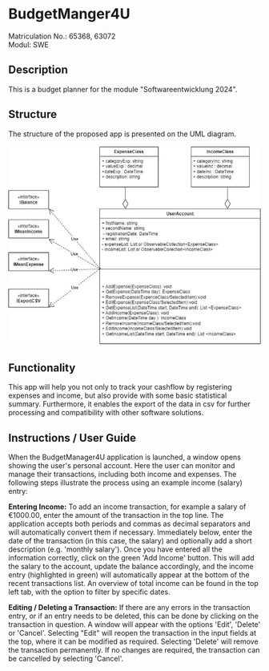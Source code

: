 # BudgetManger4U
Matriculation No.: 65368, 63072 <br>
Modul: SWE

## Description
This is a budget planner for the module "Softwareentwicklung 2024". 
<br>

## Structure
The structure of the proposed app is presented on the UML diagram.
<br>
<br>
![My Diagram](uml.drawio.png)
<br>
## Functionality
This app will help you not only to track your cashflow by registering expenses and income, but also provide with some basic statistical summary.
Furthermore, it enables the export of the data in csv for further processing and compatibility with other software solutions.

## Instructions / User Guide
When the BudgetManager4U application is launched, a window opens showing the user's personal account. Here the user can monitor and manage their transactions, including both income and expenses. The following steps illustrate the process using an example income (salary) entry:

**Entering Income:**
To add an income transaction, for example a salary of €1000.00, enter the amount of the transaction in the top line. The application accepts both periods and commas as decimal separators and will automatically convert them if necessary. Immediately below, enter the date of the transaction (in this case, the salary) and optionally add a short description (e.g. 'monthly salary'). Once you have entered all the information correctly, click on the green 'Add Income' button. This will add the salary to the account, update the balance accordingly, and the income entry (highlighted in green) will automatically appear at the bottom of the recent transactions list. 
An overview of total income can be found in the top left tab, with the option to filter by specific dates. 

**Editing / Deleting a Transaction:**
If there are any errors in the transaction entry, or if an entry needs to be deleted, this can be done by clicking on the transaction in question. A window will appear with the options 'Edit', 'Delete' or 'Cancel'. Selecting "Edit" will reopen the transaction in the input fields at the top, where it can be modified as required. Selecting 'Delete' will remove the transaction permanently. If no changes are required, the transaction can be cancelled by selecting 'Cancel'.
